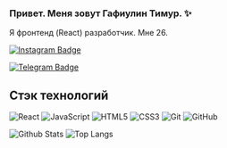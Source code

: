 ### Привет. Меня зовут Гафиулин Тимур. ✨

<!--
**tgafiulin/tgafiulin** is a ✨ _special_ ✨ repository because its `README.md` (this file) appears on your GitHub profile.

Here are some ideas to get you started:

- 🔭 I’m currently working on ...
- 🌱 I’m currently learning ...
- 👯 I’m looking to collaborate on ...
- 🤔 I’m looking for help with ...
- 💬 Ask me about ...
- 📫 How to reach me: ...
- 😄 Pronouns: ...
- ⚡ Fun fact: ...
-->
Я фронтенд (React) разработчик. Мне 26. 


<!-- [![Linkedin Badge](	https://img.shields.io/badge/-Fattakhova-0077B5?style=for-the-badge&logo=linkedin&logoColor=whitee&link=https://clck.ru/Vh526/)](https://clck.ru/Vh526/) -->
[![Instagram Badge](https://img.shields.io/badge/-timurgafiulin-E4405F?style=for-the-badge&logo=instagram&logoColor=white&link=https://www.instagram.com/timurgafiulin/)](https://www.instagram.com/timurgafiulin/)
<!-- [![Youtube Badge](https://img.shields.io/badge/-Fattakhova-FF0000?style=for-the-badge&logo=youtube&logoColor=white&link=https://clck.ru/VnYwH)](https://clck.ru/VnYwH) -->
[![Telegram Badge](https://img.shields.io/badge/-tgafiulin-2CA5E0?style=for-the-badge&logo=telegram&logoColor=white&link=https://t.me/tgafiulin)](https://t.me/tgafiulin)
<!-- [![Gmail Badge](https://img.shields.io/badge/-Fattakhova-D14836?style=for-the-badge&logo=gmail&logoColor=white&link=mailto:ilnuro4ka01@gmail.com)](mailto:ilnuro4ka01@gmail.com) -->

## Стэк технологий

![React](https://img.shields.io/badge/-React-black?style=flat-square&logo=react)
![JavaScript](https://img.shields.io/badge/-JavaScript-black?style=flat-square&logo=javascript)
![HTML5](https://img.shields.io/badge/-HTML5-E34F26?style=flat-square&logo=html5&logoColor=white)
![CSS3](https://img.shields.io/badge/-CSS3-1572B6?style=flat-square&logo=css3)
![Git](https://img.shields.io/badge/-Git-black?style=flat-square&logo=git)
![GitHub](https://img.shields.io/badge/-GitHub-181717?style=flat-square&logo=github)

![Github Stats](https://github-readme-stats.vercel.app/api?username=tgafiulin&count_private=true&show_icons=true&include_all_commits=true)
![Top Langs](https://github-readme-stats.vercel.app/api/top-langs/?username=tgafiulin&hide=TeX&layout=compact)
